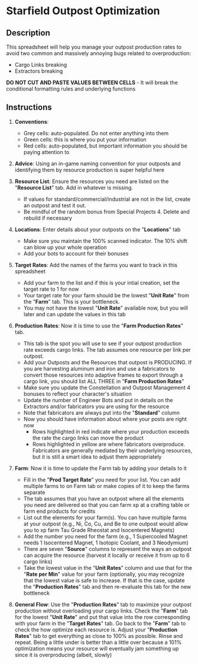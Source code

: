 # Starfield Outpost Optimization

## Description
This spreadsheet will help you manage your outpost production rates to avoid two common and massively annoying bugs related to overproduction:

- Cargo Links breaking
- Extractors breaking

 **DO NOT CUT AND PASTE VALUES BETWEEN CELLS** - It will break the conditional formatting rules and underlying functions										

## Instructions
1. **Conventions**:
     - Grey cells: auto-populated. Do not enter anything into them
     - Green cells: this is where you put your information
     - Red cells: auto-populated, but important information you should be paying attention to
														
3. **Advice**: Using an in-game naming convention for your outposts and identifying them by resource production is super helpful here																
																
4. **Resource List**: Ensure the resources you need are listed on the "**Resource List**" tab. Add in whatever is missing.
     - If values for standard/commercial/industrial are not in the list, create an outpost and test it out.
     - Be mindful of the random bonus from Special Projects 4. Delete and rebuild if necessary
																
5. **Locations**: Enter details about your outposts on the "**Locations**" tab
     - Make sure you maintain the 100% scanned indicator. The 10% shift can blow up your whole operation
     - Add your bots to account for their bonuses
																
6. **Target Rates**: Add the names of the farms you want to track in this spreadsheet
     - Add your farm to the list and if this is your intial creation, set the target rate to 1 for now
     - Your target rate for your farm should be the lowest "**Unit Rate**" from the "**Farm**" tab. This is your bottleneck. 
     - You may not have the lowest "**Unit Rate**" available now, but you will later and can update the values in this tab
																
7. **Production Rates**: Now it is time to use the "**Farm Production Rates**" tab.
     - This tab is the spot you will use to see if your outpost production rate exceeds cargo links. The tab assumes one resource per link per outpost.
     - Add your Outposts and the Resources that outpost is PRODUCING. If you are harvesting aluminum and iron and use a fabricators to convert those resources into adaptive frames to export through a cargo link, you should list ALL THREE in "**Farm Production Rates**"
     - Make sure you update the Constellation and Outpost Management 4 bonuses to reflect your character's situation
     - Update the number of Engineer Bots and put in details on the Extractors and/or fabricators you are using for the resource
     - Note that fabricators are always put into the "**Standard**" column
     - Now you should have information about where your posts are right now
         - Rows highlighted in red indicate where your production exceeds the rate the cargo links can move the product
         - Rows highlighted in yellow are where fabricators overproduce. Fabricators are generally mediated by their underlying resources, but it is still a smart idea to adjust them appropriately
																
8. **Farm**: Now it is time to update the Farm tab by adding your details to it
     - Fill in the "**Prod Target Rate**" you need for your list. You can add multiple farms to on Farm tab or make copies of it to keep the farms separate
     - The tab assumes that you have an outpost where all the elements you need are delivered so that you can farm xp at a crafting table or farm end products for credits
     - List out the elements for your farm(s). You can have multiple farms at your outpost (e.g., Ni, Co, Cu, and Be to one outpost would allow you to xp farm Tau Grade Rheostat and Isocentered Magnets)
     - Add the number you need for the farm (e.g., 1 Supercooled Magnet needs 1 Isocentered Magnet, 1 Isotopic Coolant, and 3 Neodymium)
     - There are seven "**Source**" columns to represent the ways an outpost can acquire the resource (harvest it locally or receive it from up to 6 cargo links)
     - Take the lowest value in the "**Unit Rates**" column and use that for the "**Rate per Min**" value for your farm (optionally, you may recognize that the lowest value is safe to increase. If that is the case, update the "**Production Rates**" tab and then re-evaluate this tab for the new bottleneck
																
9. **General Flow**: Use the "**Production Rates**" tab to maximize your outpost production without overloading your cargo links. Check the "**Farm**" tab for the lowest "**Unit Rate**" and put that value into the row corresponding with your farm in the "**Target Rates**" tab. Go back to the "**Farm**" tab to check the how optimize each resource is. Adjust your "**Production Rates**" tab to get everything as close to 100% as possible. Rinse and repeat. Being a little under is better than a little over because a 101% optimization means your resource will eventually jam something up since it is overproducing (albeit, slowly)																
